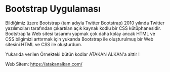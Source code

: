 # Bootstrap Uygulaması

Bildiğimiz üzere Bootstrap (tam adıyla Twitter Bootstrap) 2010 yılında Twitter yazılımcıları tarafından çıkartılan açık kaynak kodlu bir CSS kütüphanesidir. Bootstrap'la Web sitesi tasarımı yapmak çok daha kolay ancak HTML ve CSS bilgimizi arttırmak için yukarıda Bootstrap ile oluşturulmuş bir Web sitesini HTML ve CSS ile oluşturdum.

Yukarıda verilen Örnekteki bütün kodlar ATAKAN ALKAN'a aittir !

Web Sitem: https://atakanalkan.com/

